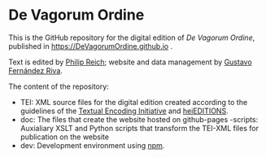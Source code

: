# De Vagorum Ordine

This is the GitHub repository for the digital edition of *De Vagorum Ordine*, published in https://DeVagorumOrdine.github.io . 

Text is edited by [Philip Reich](https://www.germanistik.uni-muenchen.de/personal/mediaevistik/wiss_mitarbeiter/reich/index.html); website and data management by [Gustavo Fernández Riva](https://orcid.org/0000-0002-2202-6354
).

The content of the repository:

- TEI: XML source files for the digital edition created according to the guidelines of the [Textual Encoding Initiative](https://tei-c.org/) and [heiEDITIONS](https://heieditions.github.io/). 
- doc: The files that create the website hosted on github-pages
-scripts: Auxialiary XSLT and Python scripts that transform the TEI-XML files for publication on the website
- dev: Development environment using [npm](https://en.wikipedia.org/wiki/Npm_\(software\)).